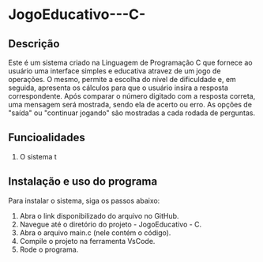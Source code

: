 # JogoEducativo---C-

## Descrição
Este é um sistema criado na Linguagem de Programação C que fornece ao usuário uma interface simples e educativa atravez de um jogo de operações. O mesmo, permite a escolha do nível de dificuldade e, em seguida, apresenta os cálculos para que o usuário insira a resposta correspondente. Após comparar o número digitado com a resposta correta, uma mensagem será mostrada, sendo ela de acerto ou erro. As opções de "saída" ou "continuar jogando" são mostradas a cada rodada de perguntas. 

## Funcioalidades
1) O sistema t




## Instalação e uso do programa
Para instalar o sistema, siga os passos abaixo:

1. Abra o link disponibilizado do arquivo no GitHub.
2. Navegue até o diretório do projeto - JogoEducativo - C.
3. Abra o arquivo main.c (nele contém o código).
4. Compile o projeto na ferramenta VsCode.
5. Rode o programa.
